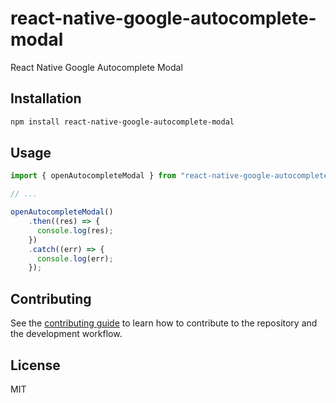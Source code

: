 # react-native-google-autocomplete-modal

React Native Google Autocomplete Modal

## Installation

```sh
npm install react-native-google-autocomplete-modal
```

## Usage

```js
import { openAutocompleteModal } from "react-native-google-autocomplete-modal";

// ...

openAutocompleteModal()
    .then((res) => {
      console.log(res);
    })
    .catch((err) => {
      console.log(err);
    });
```

## Contributing

See the [contributing guide](CONTRIBUTING.md) to learn how to contribute to the repository and the development workflow.

## License

MIT
